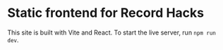 # Static frontend for Record Hacks

This site is built with Vite and React. To start the live server, run ```npm run dev```.